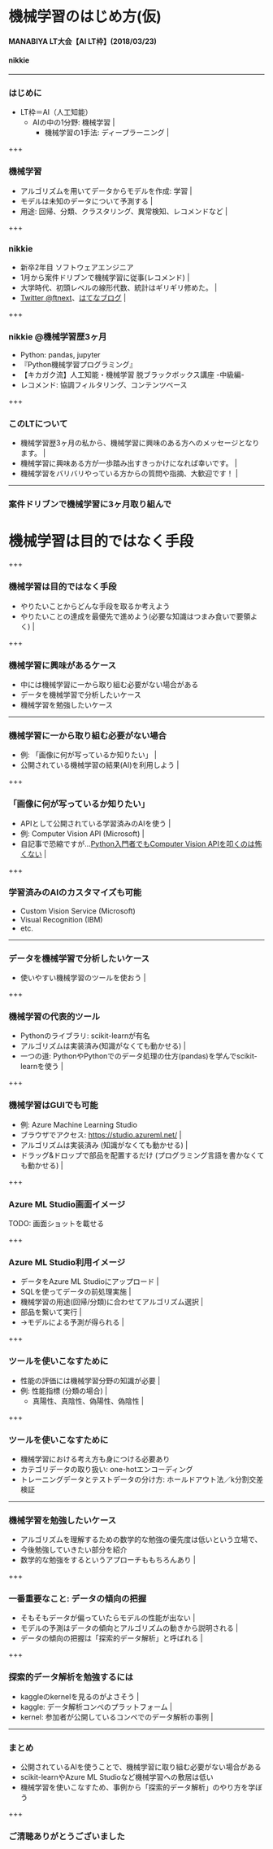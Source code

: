 # 機械学習のはじめ方(仮)
#### MANABIYA LT大会【AI LT枠】(2018/03/23)
#### nikkie

---

### はじめに

- LT枠＝AI（人工知能）
  - <span>AIの中の1分野: <span class="red-char">機械学習</span></span> |
    - 機械学習の1手法: ディープラーニング |

+++

### 機械学習

- アルゴリズムを用いてデータからモデルを作成: 学習 |
- モデルは未知のデータについて予測する |
- 用途: 回帰、分類、クラスタリング、異常検知、レコメンドなど |

+++

### nikkie

- 新卒2年目 ソフトウェアエンジニア
- 1月から案件ドリブンで機械学習に従事(レコメンド) |
- 大学時代、初頭レベルの線形代数、統計はギリギリ修めた。 |
- <span>[Twitter @ftnext](https://twitter.com/ftnext)、[はてなブログ](http://nikkie-ftnext.hatenablog.com/)</span> |

+++

### nikkie @機械学習歴3ヶ月

- Python: pandas, jupyter
- 『Python機械学習プログラミング』
- 【キカガク流】人工知能・機械学習 脱ブラックボックス講座 -中級編-
- レコメンド: 協調フィルタリング、コンテンツベース

+++

### このLTについて

- 機械学習歴3ヶ月の私から、機械学習に興味のある方へのメッセージとなります。 |
- 機械学習に興味ある方が一歩踏み出すきっかけになれば幸いです。 |
- 機械学習をバリバリやっている方からの質問や指摘、大歓迎です！ |

---

### 案件ドリブンで機械学習に3ヶ月取り組んで

# 機械学習は目的ではなく手段

+++

### 機械学習は目的ではなく手段

- やりたいことからどんな手段を取るか考えよう
- やりたいことの達成を最優先で進めよう(必要な知識はつまみ食いで要領よく) |

+++

### 機械学習に興味があるケース

- 中には機械学習に一から取り組む必要がない場合がある
- データを機械学習で分析したいケース
- 機械学習を勉強したいケース

---

### 機械学習に一から取り組む必要がない場合

- 例: 「画像に何が写っているか知りたい」 |
- 公開されている機械学習の結果(AI)を利用しよう |

+++

### 「画像に何が写っているか知りたい」

- APIとして公開されている学習済みのAIを使う |
- 例: Computer Vision API (Microsoft) |
- <span>自記事で恐縮ですが...[Python入門者でもComputer Vision APIを叩くのは怖くない](https://qiita.com/ftnext/items/970069ff509f69812f23)</span> |

+++

### 学習済みのAIのカスタマイズも可能

- Custom Vision Service (Microsoft)
- Visual Recognition (IBM)
- etc.

---

### データを機械学習で分析したいケース

- 使いやすい機械学習のツールを使おう |

+++

### 機械学習の代表的ツール

- Pythonのライブラリ: scikit-learnが有名
- アルゴリズムは実装済み(知識がなくても動かせる) |
- 一つの道: PythonやPythonでのデータ処理の仕方(pandas)を学んでscikit-learnを使う |

+++

### 機械学習はGUIでも可能

- 例: Azure Machine Learning Studio
- <span>ブラウザでアクセス: https://studio.azureml.net/</span> |
- アルゴリズムは実装済み (知識がなくても動かせる) |
- ドラッグ&ドロップで部品を配置するだけ (プログラミング言語を書かなくても動かせる) |

+++

### Azure ML Studio画面イメージ

TODO: 画面ショットを載せる

+++

### Azure ML Studio利用イメージ

- データをAzure ML Studioにアップロード |
- SQLを使ってデータの前処理実施 |
- 機械学習の用途(回帰/分類)に合わせてアルゴリズム選択 |
- 部品を繋いて実行 |
- →モデルによる予測が得られる |

+++

### ツールを使いこなすために

- 性能の評価には機械学習分野の知識が必要 |
- 例: 性能指標 (分類の場合) |
    - 真陽性、真陰性、偽陽性、偽陰性 |

+++

### ツールを使いこなすために

- 機械学習における考え方も身につける必要あり
- カテゴリデータの取り扱い: one-hotエンコーディング
- トレーニングデータとテストデータの分け方: ホールドアウト法／k分割交差検証

---

### 機械学習を勉強したいケース

- アルゴリズムを理解するための数学的な勉強の優先度は低いという立場で、
- 今後勉強していきたい部分を紹介
- 数学的な勉強をするというアプローチももちろんあり |

+++

### 一番重要なこと: データの傾向の把握

- そもそもデータが偏っていたらモデルの性能が出ない |
- モデルの予測はデータの傾向とアルゴリズムの動きから説明される |
- データの傾向の把握は「探索的データ解析」と呼ばれる |

+++

### 探索的データ解析を勉強するには

- kaggleのkernelを見るのがよさそう |
- kaggle: データ解析コンペのプラットフォーム |
- kernel: 参加者が公開しているコンペでのデータ解析の事例 |

---

### まとめ

- 公開されているAIを使うことで、機械学習に取り組む必要がない場合がある
- scikit-learnやAzure ML Studioなど機械学習への敷居は低い
- 機械学習を使いこなすため、事例から「探索的データ解析」のやり方を学ぼう

+++

### ご清聴ありがとうございました
